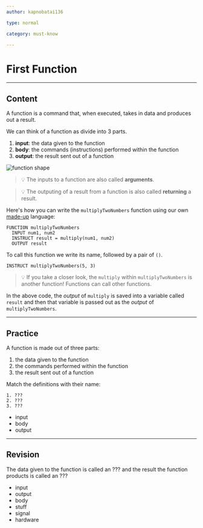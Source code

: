 ```yaml
---
author: kapnobatai136

type: normal

category: must-know

---
```


# First Function

---
## Content

A function is a command that, when executed, takes in data and produces out a result. 

We can think of a function as divide into 3 parts.
1. **input**: the data given to the function
2. **body**: the commands (instructions) performed within the function
3. **output**: the result sent out of a function

![function shape](https://img.enkipro.com/a33d19a96c045dce053cb08993c19b39.png)

> 💡 The inputs to a function are also called **arguments**.

> 💡 The outputing of a result from a function is also called **returning** a result.

Here's how you can write the `multiplyTwoNumbers` function using our own [made-up](https://www.enki.com/glossary/coding-intro/made-up) language:

```plain-text
FUNCTION multiplyTwoNumbers
  INPUT num1, num2
  INSTRUCT result = multiply(num1, num2)
  OUTPUT result
```

To call this function we write its name, followed by a pair of `()`.

```plain-text
INSTRUCT multiplyTwoNumbers(5, 3)
```

> 💡 If you take a closer look, the `multiply` within `multiplyTwoNumbers` is another function! Functions can call other functions. 

In the above code, the *output* of `multiply` is saved into a variable called `result` and then that variable is passed out as the *output* of `multiplyTwoNumbers`.

---
## Practice

A function is made out of three parts:
1. the data given to the function
2. the commands performed within the function
3. the result sent out of a function

Match the definitions with their name:
```plain-text
1. ???
2. ???
3. ???
```

- input
- body
- output

---
## Revision

The data given to the function is called an ??? and the result the function products is called an ???

- input
- output
- body
- stuff
- signal
- hardware
